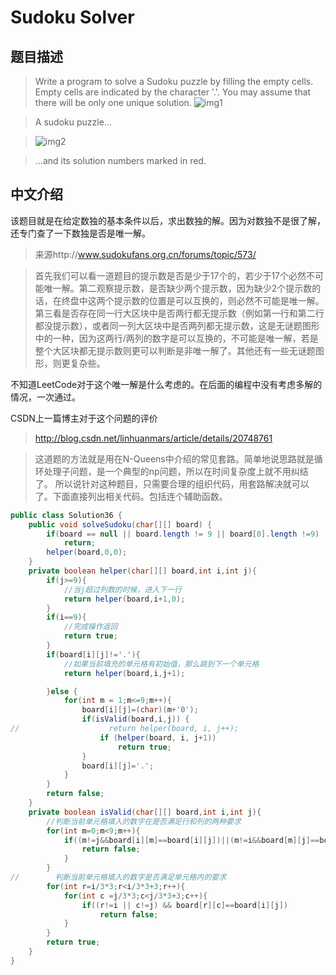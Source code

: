 # Sudoku Solver

## 题目描述

> Write a program to solve a Sudoku puzzle by filling the empty cells.
Empty cells are indicated by the character '.'.
You may assume that there will be only one unique solution.
![img1](https://upload.wikimedia.org/wikipedia/commons/thumb/f/ff/Sudoku-by-L2G-20050714.svg/250px-Sudoku-by-L2G-20050714.svg.png)

>A sudoku puzzle...

>![img2](https://upload.wikimedia.org/wikipedia/commons/thumb/3/31/Sudoku-by-L2G-20050714_solution.svg/250px-Sudoku-by-L2G-20050714_solution.svg.png)

>...and its solution numbers marked in red.

## 中文介绍
该题目就是在给定数独的基本条件以后，求出数独的解。因为对数独不是很了解，还专门查了一下数独是否是唯一解。

> 来源http://www.sudokufans.org.cn/forums/topic/573/

>首先我们可以看一道题目的提示数是否是少于17个的，若少于17个必然不可能唯一解。第二观察提示数，是否缺少两个提示数，因为缺少2个提示数的话，在终盘中这两个提示数的位置是可以互换的，则必然不可能是唯一解。第三看是否存在同一行大区块中是否两行都无提示数（例如第一行和第二行都没提示数），或者同一列大区块中是否两列都无提示数，这是无谜题图形中的一种，因为这两行/两列的数字是可以互换的，不可能是唯一解，若是整个大区块都无提示数则更可以判断是非唯一解了。其他还有一些无谜题图形，则更复杂些。

不知道LeetCode对于这个唯一解是什么考虑的。在后面的编程中没有考虑多解的情况，一次通过。

CSDN上一篇博主对于这个问题的评价
>http://blog.csdn.net/linhuanmars/article/details/20748761

>这道题的方法就是用在N-Queens中介绍的常见套路。简单地说思路就是循环处理子问题，是一个典型的np问题，所以在时间复杂度上就不用纠结了。
所以说针对这种题目，只需要合理的组织代码，用套路解决就可以了。下面直接列出相关代码。包括连个辅助函数。

``` java
public class Solution36 {
    public void solveSudoku(char[][] board) {
        if(board == null || board.length != 9 || board[0].length !=9)
            return;
        helper(board,0,0);
    }
    private boolean helper(char[][] board,int i,int j){
        if(j>=9){
            //当j超过列数的时候，进入下一行
            return helper(board,i+1,0);
        }
        if(i==9){
            //完成操作返回
            return true;
        }
        if(board[i][j]!='.'){
            //如果当前填充的单元格有初始值，那么跳到下一个单元格
            return helper(board,i,j+1);

        }else {
            for(int m = 1;m<=9;m++){
                board[i][j]=(char)(m+'0');
                if(isValid(board,i,j)) {
//                    return helper(board, i, j++);
                    if (helper(board, i, j+1))
                        return true;
                }
                board[i][j]='.';
            }
        }
        return false;
    }
    private boolean isValid(char[][] board,int i,int j){
        //判断当前单元格填入的数字在是否满足行和列的两种要求
        for(int m=0;m<9;m++){
            if((m!=j&&board[i][m]==board[i][j])||(m!=i&&board[m][j]==board[i][j])){
                return false;
            }
        }
//        判断当前单元格填入的数字是否满足单元格内的要求
        for(int r=i/3*3;r<i/3*3+3;r++){
            for(int c =j/3*3;c<j/3*3+3;c++){
                if((r!=i || c!=j) && board[r][c]==board[i][j])
                    return false;
            }
        }
        return true;
    }
}


```
